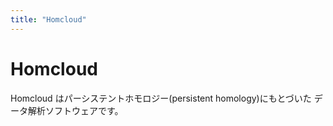 ```yaml
---
title: "Homcloud"
---
```


# Homcloud

Homcloud はパーシステントホモロジー(persistent homology)にもとづいた
データ解析ソフトウェアです。


